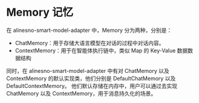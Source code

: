 # Memory 记忆
在 alinesno-smart-model-adapter 中，Memory 分为两种，分别是：
- ChatMemory：用于存储大语言模型在对话的过程中对话内容。
- ContextMemory：用于在智能体执行链中，类似 Map 的 Key-Value 数据数据结构

同时，在 alinesno-smart-model-adapter 中有对 ChatMemory 以及 ContextMemory 的默认实现类，他们分别是 DefaultChatMemory 以及 DefaultContextMemory。
他们默认存储在内存中，用户可以通过去实现 ChatMemory 以及 ContextMemory，用于消息持久化的场景。

